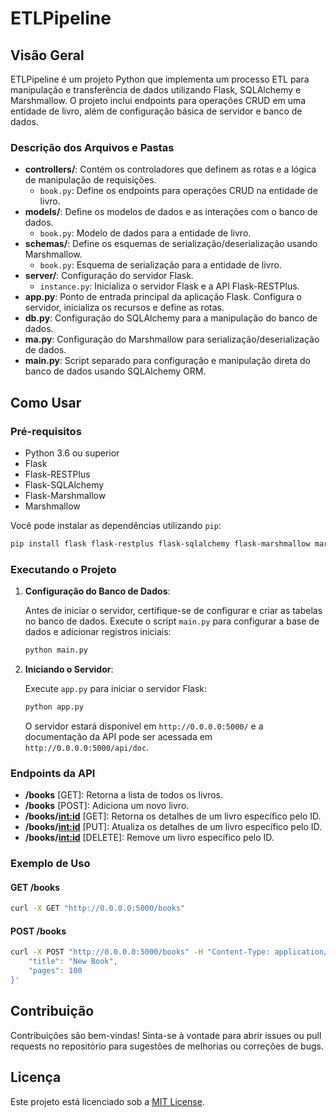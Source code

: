 # ETLPipeline

## Visão Geral

ETLPipeline é um projeto Python que implementa um processo ETL para manipulação e transferência de dados utilizando Flask, SQLAlchemy e Marshmallow. O projeto inclui endpoints para operações CRUD em uma entidade de livro, além de configuração básica de servidor e banco de dados.

### Descrição dos Arquivos e Pastas

- **controllers/**: Contém os controladores que definem as rotas e a lógica de manipulação de requisições.
  - `book.py`: Define os endpoints para operações CRUD na entidade de livro.
- **models/**: Define os modelos de dados e as interações com o banco de dados.
  - `book.py`: Modelo de dados para a entidade de livro.
- **schemas/**: Define os esquemas de serialização/deserialização usando Marshmallow.
  - `book.py`: Esquema de serialização para a entidade de livro.
- **server/**: Configuração do servidor Flask.
  - `instance.py`: Inicializa o servidor Flask e a API Flask-RESTPlus.
- **app.py**: Ponto de entrada principal da aplicação Flask. Configura o servidor, inicializa os recursos e define as rotas.
- **db.py**: Configuração do SQLAlchemy para a manipulação do banco de dados.
- **ma.py**: Configuração do Marshmallow para serialização/deserialização de dados.
- **main.py**: Script separado para configuração e manipulação direta do banco de dados usando SQLAlchemy ORM.

## Como Usar

### Pré-requisitos

- Python 3.6 ou superior
- Flask
- Flask-RESTPlus
- Flask-SQLAlchemy
- Flask-Marshmallow
- Marshmallow

Você pode instalar as dependências utilizando `pip`:

```bash
pip install flask flask-restplus flask-sqlalchemy flask-marshmallow marshmallow
```

### Executando o Projeto

1. **Configuração do Banco de Dados**:
   
   Antes de iniciar o servidor, certifique-se de configurar e criar as tabelas no banco de dados. Execute o script `main.py` para configurar a base de dados e adicionar registros iniciais:

   ```bash
   python main.py
   ```

2. **Iniciando o Servidor**:
   
   Execute `app.py` para iniciar o servidor Flask:

   ```bash
   python app.py
   ```

   O servidor estará disponível em `http://0.0.0.0:5000/` e a documentação da API pode ser acessada em `http://0.0.0.0:5000/api/doc`.

### Endpoints da API

- **/books** [GET]: Retorna a lista de todos os livros.
- **/books** [POST]: Adiciona um novo livro.
- **/books/<int:id>** [GET]: Retorna os detalhes de um livro específico pelo ID.
- **/books/<int:id>** [PUT]: Atualiza os detalhes de um livro específico pelo ID.
- **/books/<int:id>** [DELETE]: Remove um livro específico pelo ID.

### Exemplo de Uso

#### GET /books

```bash
curl -X GET "http://0.0.0.0:5000/books"
```

#### POST /books

```bash
curl -X POST "http://0.0.0.0:5000/books" -H "Content-Type: application/json" -d '{
    "title": "New Book",
    "pages": 100
}'
```

## Contribuição

Contribuições são bem-vindas! Sinta-se à vontade para abrir issues ou pull requests no repositório para sugestões de melhorias ou correções de bugs.

## Licença

Este projeto está licenciado sob a [MIT License](LICENSE).

